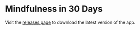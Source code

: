 # Mindfulness in 30 Days
Visit the [releases page](https://github.com/bitress/mindfulness-app/releases/tag/v.1) to download the latest version of the app.

